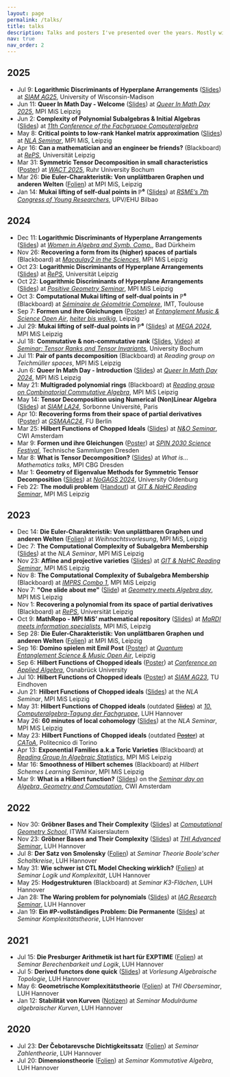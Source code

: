 ```yaml
---
layout: page
permalink: /talks/
title: talks
description: Talks and posters I've presented over the years. Mostly with PDF's.
nav: true
nav_order: 2
---
```


## 2025

- Jul 9: **Logarithmic Discriminants of Hyperplane Arrangements** (<a href="/assets/pdf/presentations/Logarithmic_Discriminants_of_Hyperplane_Arrangements_SIAM.pdf" target="_blank">Slides</a>)
  at [_SIAM AG25_](https://www.siam.org/conferences-events/siam-conferences/ag25/), University of Wisconsin-Madison
- Jun 11: **Queer In Math Day - Welcome** (<a href="/assets/pdf/presentations/Queer_In_Math_Day_2025.pdf" target="_blank">Slides</a>)
  at [_Queer In Math Day 2025_](https://www.mis.mpg.de/events/series/queer-in-math-day-2025), MPI MiS Leipzig
- Jun 2: **Complexity of Polynomial Subalgebras & Initial Algebras** (<a href="/assets/pdf/presentations/Complexity_of_Polynomial_Subalgebras_Fachgruppe_Computeralgebra.pdf" target="_blank">Slides</a>)
  at [_11th Conference of the Fachgruppe Computeralgebra_](https://www.mis.mpg.de/events/series/the-11th-conference-of-the-fachgruppe-computeralgebra)
- May 8: **Critical points to low-rank Hankel matrix approximation** (<a href="/assets/pdf/presentations/Critical_points_to_low-rank_Hankel_matrix_approximation_NLA.pdf" target="_blank">Slides</a>)
  at [_NLA Seminar_](https://www.mis.mpg.de/events/event/can-a-mathematician-and-an-engineer-be-friends-critical-points-to-low-rank-hankel-matrix-approximation), MPI MiS, Leipzig
- Apr 16: **Can a mathematician and an engineer be friends?** (Blackboard)
  at [_RePS_](https://sites.google.com/view/regiomontanus-phd/home), Universität Leipzig
- Mar 31: **Symmetric Tensor Decomposition in small characteristics** (<a href="/assets/pdf/presentations/Symmetric_Tensor_Decomposition_in_small_characteristics_WACT.pdf" target="_blank">Poster</a>)
  at [_WACT 2025_](https://qi.rub.de/wact), Ruhr University Bochum
- Mar 26: **Die Euler-Charakteristik: Von unplättbaren Graphen und anderen Welten** (<a href="/assets/pdf/presentations/Eulercharakteristik_Schuelervortrag_25-03-26.pdf" target="_blank">Folien</a>)
  at MPI MiS, Leipzig
- Jan 14: **Mukai lifting of self-dual points in ℙ⁶** (<a href="/assets/pdf/presentations/Mukai_Lifting_Jovenes.pdf" target="_blank">Slides</a>)
  at [_RSME’s 7th Congress of Young Researchers_](https://jovenes2025.rsme.es/index_en.html), UPV/EHU Bilbao

## 2024

- Dec 11: **Logarithmic Discriminants of Hyperplane Arrangements** (<a href="/assets/pdf/presentations/Logarithmic_Discriminants_of_Hyperplane_Arrangements_WIAASC.pdf" target="_blank">Slides</a>)
  at [_Women in Algebra and Symb. Comp._](https://www.computeralgebra.de/women-in-algebra-and-symbolic-computation-iii/), Bad Dürkheim
- Nov 26: **Recovering a form from its (higher) spaces of partials** (Blackboard)
  at [_Macaulay2 in the Sciences_](https://www.mis.mpg.de/events/series/macaulay2-in-the-sciences), MPI MiS Leipzig
- Oct 23: **Logarithmic Discriminants of Hyperplane Arrangements** (<a href="/assets/pdf/presentations/Logarithmic_Discriminants_of_Hyperplane_Arrangements_RePS.pdf" target="_blank">Slides</a>)
  at [_RePS_](https://sites.google.com/view/regiomontanus-phd/home), Universität Leipzig
- Oct 22: **Logarithmic Discriminants of Hyperplane Arrangements** (<a href="/assets/pdf/presentations/Logarithmic_Discriminants_of_Hyperplane_Arrangements_PosGeo.pdf" target="_blank">Slides</a>)
  at [_Positive Geometry Seminar_](https://www.mis.mpg.de/de/events/event/logarithmic-discriminants-of-hyperplane-arrangements), MPI MiS Leipzig
- Oct 3: **Computational Mukai lifting of self-dual points in ℙ⁶** (Blackboard)
  at [_Séminaire de Géométrie Complexe_](https://indico.math.cnrs.fr/event/12569/), IMT, Toulouse
- Sep 7: **Formen und ihre Gleichungen** (<a href="/assets/pdf/presentations/Formen_und_ihre_Gleichungen.pdf" target="_blank">Poster</a>)
  at [_Entanglement Music & Science Open Air_](https://www.instagram.com/quantumentanglementfestival/), [_heiter bis wolkig_](https://www.instagram.com/cafe_heiter_bis_wolkig/), Leipzig
- Jul 29: **Mukai lifting of self-dual points in ℙ⁶** (<a href="/assets/pdf/presentations/Mukai_Lifting_MEGA.pdf" target="_blank">Slides</a>)
  at [_MEGA 2024_](https://www.mis.mpg.de/events/series/mega-2024), MPI MiS Leipzig
- Jul 18: **Commutative & non-commutative rank** (<a href="/assets/pdf/presentations/Non-commutative_rank.pdf" target="_blank">Slides</a>, [Video](https://www.youtube.com/playlist?list=PLbBoaSCFITu67YJCBgv18N95t4dYOupuU))
  at [_Seminar: Tensor Ranks and Tensor Invariants_](https://qi.rub.de/tensors_ss24), University Bochum
- Jul 11: **Pair of pants decomposition** (Blackboard)
  at _Reading group on Teichmüller spaces_, MPI MiS Leipzig
- Jun 6: **Queer In Math Day - Introduction** (<a href="/assets/pdf/presentations/Queer_In_Math_Day_2024.pdf" target="_blank">Slides</a>)
  at [_Queer In Math Day 2024_](https://www.mis.mpg.de/events/series/queer-in-math-day-2024), MPI MiS Leipzig
- May 21: **Multigraded polynomial rings** (Blackboard)
  at [_Reading group on Combinatorial Commutative Algebra_](https://www.mis.mpg.de/de/events/series/reading-group-on-combinatorial-commutative-algebra), MPI MiS Leipzig
- May 14: **Tensor Decomposition using Numerical (Non)Linear Algebra** (<a href="/assets/pdf/presentations/Tensor_Decomposition_using_Numerical_Nonlinear_Algebra_SIAM.pdf" target="_blank">Slides</a>)
  at [_SIAM LA24_](https://www.siam.org/conferences-events/past-event-archive/la24/), Sorbonne Université, Paris
- Apr 10: **Recovering forms from their space of partial derivatives** (<a href="/assets/pdf/presentations/Recovering_forms_GSMAAC24.pdf" target="_blank">Poster</a>)
  at [_GSMAAC24_](https://sites.google.com/view/gsmaac24/), FU Berlin
- Mar 25: **Hilbert Functions of Chopped Ideals** (<a href="/assets/pdf/presentations/Hilbert_Functions_of_Chopped_Ideals_CWI.pdf" target="_blank">Slides</a>)
  at [_N&O Seminar_](https://www.cwi.nl/en/groups/networks-and-optimization/more-networks-and-optimization/aco-seminar/), CWI Amsterdam
- Mar 9: **Formen und ihre Gleichungen** (<a href="/assets/pdf/presentations/Formen_und_ihre_Gleichungen.pdf" target="_blank">Poster</a>)
  at [_SPIN 2030 Science Festival_](https://spin2030.com/en/veranstaltung/spin-2030-science-festival/), Technische Sammlungen Dresden
- Mar 8: **What is Tensor Decomposition?** (<a href="/assets/pdf/presentations/What_is_Tensor_Decomposition.pdf" target="_blank">Slides</a>)
  at _What is... Mathematics talks_, MPI CBG Dresden
- Mar 1: **Geometry of Eigenvalue Methods for Symmetric Tensor Decomposition** (<a href="/assets/pdf/presentations/Geometry_of_eigenvalue_methods_for_STD.pdf" target="_blank">Slides</a>)
  at [_NoGAGS 2024_](https://uol.de/milena-wrobel/north-german-algebraic-geometry-seminar), University Oldenburg
- Feb 22: **The moduli problem** (<a href="/assets/pdf/nahc/09_Moduli_Problem.pdf" target="_blank">Handout</a>)
  at [_GIT & NaHC Reading Seminar_](/nahc/), MPI MiS Leipzig

## 2023

- Dec 14: **Die Euler-Charakteristik: Von unplättbaren Graphen und anderen Welten** (<a href="/assets/pdf/presentations/Eulercharakteristik_Schuelervortrag_23-12-14.pdf" target="_blank">Folien</a>)
  at _Weihnachtsvorlesung_, MPI MiS, Leipzig
- Dec 7: **The Computational Complexity of Subalgebra Membership** (<a href="/assets/pdf/presentations/Computational_Complexity_of_Subalgebra_Membership_MPI.pdf" target="_blank">Slides</a>)
  at the _NLA Seminar_, MPI MiS Leipzig
- Nov 23: **Affine and projective varieties** (<a href="/assets/pdf/nahc/01_Affine_and_projective_Varieties.pdf" target="_blank">Slides</a>)
  at [_GIT & NaHC Reading Seminar_](/nahc/), MPI MiS Leipzig
- Nov 8: **The Computational Complexity of Subalgebra Membership** (Blackboard)
  at [_IMPRS Combo 1_](https://www.mis.mpg.de/calendar/conferences/2023/imprscombo1.html), MPI MiS Leipzig
- Nov 7: **"One slide about me"** (<a href="/assets/pdf/presentations/Geometry_meets_Algebra_day.pdf" target="_blank">Slide</a>)
  at [_Geometry meets Algebra day_](https://www.mis.mpg.de/calendar/conferences/2023/gmad.html), MPI MiS Leipzig
- Nov 1: **Recovering a polynomial from its space of partial derivatives** (Blackboard)
  at [_RePS_](https://sites.google.com/view/regiomontanus-phd/home), Universität Leipzig
- Oct 9: **MathRepo - MPI MiS’ mathematical repository** (<a href="/assets/pdf/presentations/MaRDI_meets_information_specialists.pdf" target="_blank">Slides</a>)
  at [_MaRDI meets information specialists_](https://www.mis.mpg.de/calendar/conferences/2023/mardimeetsis.html), MPI MiS, Leipzig
- Sep 28: **Die Euler-Charakteristik: Von unplättbaren Graphen und anderen Welten** (<a href="/assets/pdf/presentations/Eulercharakteristik_Schuelervortrag_23-09-28.pdf" target="_blank">Folien</a>)
  at MPI MiS, Leipzig
- Sep 16: **Domino spielen mit Emil Post** (<a href="/assets/pdf/presentations/PCP_Poster.pdf" target="_blank">Poster</a>)
  at [_Quantum Entanglement Science & Music Open Air_](https://www.mis.mpg.de/events/series/quantum-entanglement-science-music-open-air), Leipzig
- Sep 6: **Hilbert Functions of Chopped ideals** (<a href="/assets/pdf/presentations/Hilbert_Functions_of_Chopped_Ideals_SIAM.pdf" target="_blank">Poster</a>)
  at [_Conference on Applied Algebra_](https://www.math-conf.uni-osnabrueck.de/conference-on-applied-algebra-in-data-science/), Osnabrück University
- Jul 10: **Hilbert Functions of Chopped ideals** (<a href="/assets/pdf/presentations/Hilbert_Functions_of_Chopped_Ideals_SIAM.pdf" target="_blank">Poster</a>)
  at [_SIAM AG23_](https://www.siam.org/conferences-events/past-event-archive/ag23/), TU Eindhoven
- Jun 21: **Hilbert Functions of Chopped ideals** (<a href="/assets/pdf/presentations/Hilbert_Functions_of_Chopped_Ideals_MPI.pdf" target="_blank">Slides</a>)
  at the _NLA Seminar_, MPI MiS Leipzig
- May 31: **Hilbert Functions of Chopped ideals** (outdated <a href="/assets/pdf/presentations/Hilbert_Functions_of_Chopped_Ideals_Hannover.pdf" target="_blank">~~Slides~~</a>)
  at [_10. Computeralgebra-Tagung der Fachgruppe_](https://konferenz.uni-hannover.de/event/83/), LUH Hannover
- May 26: **60 minutes of local cohomology** (<a href="/assets/pdf/presentations/60_minutes_of_local_cohomology_MPI.pdf" target="_blank">Slides</a>)
  at the _NLA Seminar_, MPI MiS Leipzig
- May 23: **Hilbert Functions of Chopped ideals** (outdated <a href="/assets/pdf/presentations/Hilbert_Functions_of_Chopped_Ideals_Torino.pdf" target="_blank">~~Poster~~</a>)
  at [_CAToA_](https://sites.google.com/view/commalgintorino/home), Politecnico di Torino
- Apr 13: **Exponential Families a.k.a Toric Varieties** (Blackboard)
  at [_Reading Group In Algebraic Statistics_](https://emduart2.github.io/2023/03/15/ReadingGroupAstat.html), MPI MiS Leipzig
- Mar 16: **Smoothness of Hilbert schemes** (Blackboard)
  at _Hilbert Schemes Learning Seminar_, MPI MiS Leipzig
- Mar 9: **What is a Hilbert function?** (<a href="/assets/pdf/presentations/What_is_a_Hilbert_function_CWI.pdf" target="_blank">Slides</a>)
  on the [_Seminar day on Algebra, Geometry and Computation_](https://simontelen.webnode.page/l/algebra-geometry-and-computation-at-cwi/), CWI Amsterdam

## 2022

- Nov 30: **Gröbner Bases and Their Complexity** (<a href="/assets/pdf/presentations/Groebner_Bases_and_Their_Complexity_ITWM.pdf" target="_blank">Slides</a>)
  at [_Computational Geometry School_](https://www.mathematik.uni-kl.de/~boehm/computationalgeometryschool/), ITWM Kaiserslautern
- Nov 23: **Gröbner Bases and Their Complexity** (<a href="/assets/pdf/presentations/Groebner_Bases_and_Their_Complexity_THI.pdf" target="_blank">Slides</a>)
  at [_THI Advanced Seminar_](https://www.thi.uni-hannover.de/en/research/advanced-seminar), LUH Hannover
- Jul 8: **Der Satz von Smolensky** (<a href="/assets/pdf/presentations/Der_Satz_von_Smolensky.pdf" target="_blank">Folien</a>)
  at _Seminar Theorie Boole'scher Schaltkreise_, LUH Hannover
- May 31: **Wie schwer ist CTL Model Checking wirklich?** (<a href="/assets/pdf/presentations/CTL_Model_Checking.pdf" target="_blank">Folien</a>)
  at _Seminar Logik und Komplexität_, LUH Hannover
- May 25: **Hodgestrukturen** (Blackboard)
  at _Seminar K3-Flächen_, LUH Hannover
- Jan 28: **The Waring problem for polynomials** (<a href="/assets/pdf/presentations/The_Waring_problem_for_polynomials_IAG.pdf" target="_blank">Slides</a>)
  at [_IAG Research Seminar_](https://www.iag.uni-hannover.de/en/activities/research-seminar), LUH Hannover
- Jan 19: **Ein \#P-vollständiges Problem: Die Permanente** (<a href="/assets/pdf/presentations/Die_Permanente.pdf" target="_blank">Slides</a>)
  at _Seminar Komplexitätstheorie_, LUH Hannover

## 2021

- Jul 15: **Die Presburger Arithmetik ist hart für EXPTIME** (<a href="/assets/pdf/presentations/Die_Presburger_Arithmetik_ist_hart_fuer_EXPTIME.pdf" target="_blank">Folien</a>)
  at _Seminar Berechenbarkeit und Logik_, LUH Hannover
- Jul 5: **Derived functors done quick** (<a href="/assets/pdf/presentations/Derived_functors_done_quick.pdf" target="_blank">Slides</a>)
  at _Vorlesung Algebraische Topologie_, LUH Hannover
- May 6: **Geometrische Komplexitätstheorie** (<a href="/assets/pdf/presentations/Geometrische_Komplexitaetstheorie.pdf" target="_blank">Folien</a>)
  at _THI Oberseminar_, LUH Hannover
- Jan 12: **Stabilität von Kurven** (<a href="/assets/pdf/presentations/Stabilitaet_von_Kurven.pdf" target="_blank">Notizen</a>)
  at _Seminar Modulräume algebraischer Kurven_, LUH Hannover

## 2020

- Jul 23: **Der Čebotarevsche Dichtigkeitssatz** (<a href="/assets/pdf/presentations/Der_Cebotarevsche_Dichtigkeitssatz.pdf" target="_blank">Folien</a>)
  at _Seminar Zahlentheorie_, LUH Hannover
- Jul 20: **Dimensionstheorie** (<a href="/assets/pdf/presentations/Dimensionstheorie.pdf" target="_blank">Folien</a>)
  at _Seminar Kommutative Algebra_, LUH Hannover
